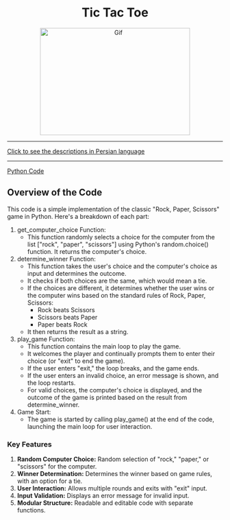 <div align="center">

# Tic Tac Toe
<img alt="Gif" src="https://i.pinimg.com/originals/3b/f2/f4/3bf2f45865bc4a63a663611ea357de4c.gif" height="250px" width="350px">
</div>
<hr>

[Click to see the descriptions in Persian language](PersianRockPaperScissors.md)
<hr>

[Python Code](RockPaperScissors/RockPaperScissors.py)
## Overview of the Code
This code is a simple implementation of the classic "Rock, Paper, Scissors" game in Python. Here's a breakdown of each part:

1. get_computer_choice Function:
   - This function randomly selects a choice for the computer from the list ["rock", "paper", "scissors"] using Python's random.choice() function. It returns the computer's choice.
2. determine_winner Function:
   - This function takes the user's choice and the computer's choice as input and determines the outcome.
   - It checks if both choices are the same, which would mean a tie.
   - If the choices are different, it determines whether the user wins or the computer wins based on the standard rules of Rock, Paper, Scissors:
       - Rock beats Scissors
       - Scissors beats Paper
       - Paper beats Rock
   - It then returns the result as a string.
3. play_game Function:
   - This function contains the main loop to play the game.
   - It welcomes the player and continually prompts them to enter their choice (or "exit" to end the game).
   - If the user enters "exit," the loop breaks, and the game ends.
   - If the user enters an invalid choice, an error message is shown, and the loop restarts.
   - For valid choices, the computer's choice is displayed, and the outcome of the game is printed based on the result from determine_winner.
4. Game Start:
   - The game is started by calling play_game() at the end of the code, launching the main loop for user interaction.
     
### Key Features
1. <b>Random Computer Choice:</b> Random selection of "rock," "paper," or "scissors" for the computer.
2. <b>Winner Determination:</b> Determines the winner based on game rules, with an option for a tie.
3. <b>User Interaction:</b> Allows multiple rounds and exits with "exit" input.
4. <b>Input Validation:</b> Displays an error message for invalid input.
5. <b>Modular Structure:</b> Readable and editable code with separate functions.

